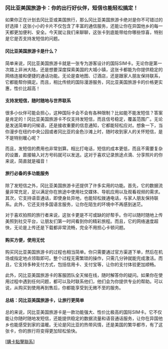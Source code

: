 ### 冈比亚美国旅游卡：你的出行好伙伴，短信也能轻松搞定！

如果你正在计划去冈比亚或美国旅行，那么冈比亚美国旅游卡绝对是你不可错过的好选择！这张小小的卡片不仅包含了丰富的通信服务，还能让你在异国他乡的每一天都更加便利、安全。今天就让我们来聊聊，这张卡到底能带给你哪些惊喜，特别是它是否支持发短信的问题。

#### 冈比亚美国旅游卡是什么？

简单来说，冈比亚美国旅游卡就是一张专为游客设计的国际SIM卡。无论你是第一次踏上非洲大陆，还是想要深度探索美国的大城小镇，这张卡都能为你提供稳定的网络连接和便捷的通话功能。无论是查地图、订酒店，还是跟家人朋友保持联系，它都能帮你搞定。而且，相比传统的国际漫游服务，冈比亚美国旅游卡的价格更实惠，性价比超高！

#### 支持发短信，随时随地与世界联系

很多小伙伴可能会担心，这种国际卡会不会有各种限制？比如能不能发短信？答案是肯定的！冈比亚美国旅游卡不仅支持发短信，而且信号稳定，覆盖范围广。无论是发送简单的问候语，还是接收重要的信息通知，它都能轻松应对。想象一下，当你漫步在纽约中央公园或者冈比亚的金色沙滩上时，随时收到家人的关怀短信，是不是特别暖心呢？

而且，发短信的费用也非常划算。相比打电话，短信的成本更低，而且不需要复杂的设置，直接输入对方号码就可以发送。这对于喜欢记录旅途点滴、分享照片的你来说，简直就是福音！

#### 旅行必备的多功能服务

除了发短信之外，冈比亚美国旅游卡还提供了许多实用的功能。首先，它的数据流量非常充足，足以满足你在旅途中使用社交媒体、导航应用以及观看视频的需求。其次，它支持语音通话，即使身处异地，也能轻松拨通电话，与家人朋友保持联系。此外，它还支持多国语言服务，让你在陌生的环境中不再感到迷茫。

对于喜欢拍照的旅行者来说，这张卡更是不可或缺的好帮手。你可以随时随地上传美照到社交平台，让朋友们第一时间看到你的精彩旅程。而且，它的网络速度超快，无论是上传还是下载都非常流畅，完全不用担心卡顿问题。

#### 购买方便，使用无忧

购买冈比亚美国旅游卡的过程也相当简单。你只需要通过官方渠道下单，然后在机场或指定地点领取即可。整个过程无需繁琐的操作，只需几分钟就能完成激活。而且，它支持多种支付方式，包括信用卡、支付宝等，让你的支付体验更加顺畅。

此外，冈比亚美国旅游卡的客服团队全天候在线，随时解答你的疑问。如果你在使用过程中遇到任何问题，都可以及时联系他们，他们会为你提供专业的帮助。可以说，从购买到使用再到售后，你都能享受到无微不至的服务。

#### 总结：冈比亚美国旅游卡，让旅行更简单

总的来说，冈比亚美国旅游卡是一款功能强大、性价比极高的国际SIM卡。它不仅能让你随时随地发短信，还能提供稳定的数据流量和语音通话服务，让你在异国他乡也能感受到家的温暖。无论是冈比亚的热带风情，还是美国的繁华都市，有了这张卡，你的旅行将变得更加轻松愉快。

[[購卡點擊聯系](https://t.me/s/esim1088)]